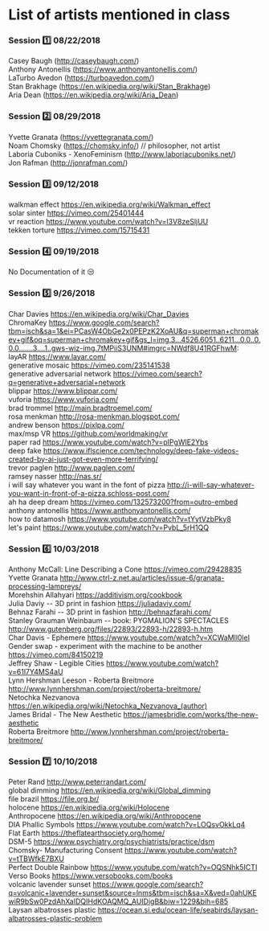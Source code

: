 # List of artists mentioned in class
### Session :one: 08/22/2018

Casey Baugh (http://caseybaugh.com/) <br>
Anthony Antonellis (https://www.anthonyantonellis.com/) <br>
LaTurbo Avedon (https://turboavedon.com/) <br>
Stan Brakhage (https://en.wikipedia.org/wiki/Stan_Brakhage) <br>
Aria Dean (https://en.wikipedia.org/wiki/Aria_Dean) <br> 

### Session :two: 08/29/2018

Yvette Granata (https://yvettegranata.com/) <br>
Noam Chomsky (https://chomsky.info/) // philosopher, not artist <br>
Laboria Cuboniks - XenoFeminism (http://www.laboriacuboniks.net/) <br>
Jon Rafman (http://jonrafman.com/)

### Session :three: 09/12/2018

walkman effect https://en.wikipedia.org/wiki/Walkman_effect <br>
solar sinter https://vimeo.com/25401444 <br>
vr reaction https://www.youtube.com/watch?v=l3V8zeSljUU <br>
tekken torture https://vimeo.com/15715431 <br>

### Session :four: 09/19/2018
No Documentation of it :unamused:

### Session :five: 9/26/2018

Char Davies https://en.wikipedia.org/wiki/Char_Davies <br>
ChromaKey https://www.google.com/search?tbm=isch&sa=1&ei=PCasW4ObGe2x0PEPzK2XoAU&q=superman+chromakey+gif&oq=superman+chromakey+gif&gs_l=img.3...4526.6051..6211...0.0..0.0.0.......3....1..gws-wiz-img.7tMPiiS3UNM#imgrc=NWdf8U41RGFhwM: <br>
layAR https://www.layar.com/ <br>
generative mosaic https://vimeo.com/235141538 <br>
generative adversarial network https://vimeo.com/search?q=generative+adversarial+network <br>
blippar https://www.blippar.com/ <br>
vuforia https://www.vuforia.com/ <br>
brad trommel http://main.bradtroemel.com/ <br>
rosa menkman http://rosa-menkman.blogspot.com/ <br>
andrew benson https://pixlpa.com/ <br>
max/msp VR https://github.com/worldmaking/vr <br>
paper rad https://www.youtube.com/watch?v=pIPgWlE2Ybs <br>
deep fake https://www.iflscience.com/technology/deep-fake-videos-created-by-ai-just-got-even-more-terrifying/ <br>
trevor paglen http://www.paglen.com/ <br>
ramsey nasser http://nas.sr/ <br>
i will say whatever you want in the font of pizza http://i-will-say-whatever-you-want-in-front-of-a-pizza.schloss-post.com/ <br>
ah ha deep dream https://vimeo.com/132573200?from=outro-embed <br>
anthony antonellis https://www.anthonyantonellis.com/ <br>
how to datamosh https://www.youtube.com/watch?v=tYytVzbPky8 <br>
let's paint https://www.youtube.com/watch?v=PvbL_5rH1QQ <br>

### Session :six: 10/03/2018

Anthony McCall: Line Describing a Cone https://vimeo.com/29428835 <br>
Yvette Granata http://www.ctrl-z.net.au/articles/issue-6/granata-processing-lampreys/ <br>
Morehshin Allahyari https://additivism.org/cookbook <br>
Julia Daviy -- 3D print in fashion https://juliadaviy.com/ <br>
Behnaz Farahi -- 3D print in fashion http://behnazfarahi.com/ <br>
Stanley Grauman Weinbaum -- book: PYGMALION'S SPECTACLES http://www.gutenberg.org/files/22893/22893-h/22893-h.htm <br>
Char Davis - Ephemere https://www.youtube.com/watch?v=XCWaMll0leI <br>
Gender swap - experiment with the machine to be another https://vimeo.com/84150219 <br>
Jeffrey Shaw - Legible Cities https://www.youtube.com/watch?v=61l7Y4MS4aU  <br>
Lynn Hershman Leeson - Roberta Breitmore http://www.lynnhershman.com/project/roberta-breitmore/ <br>
Netochka Nezvanova https://en.wikipedia.org/wiki/Netochka_Nezvanova_(author) <br>
James Bridal - The New Aesthetic https://jamesbridle.com/works/the-new-aesthetic <br>
Roberta Breitmore http://www.lynnhershman.com/project/roberta-breitmore/ <br>

### Session :seven: 10/10/2018

Peter Rand http://www.peterrandart.com/ <br>
global dimming https://en.wikipedia.org/wiki/Global_dimming <br>
file brazil https://file.org.br/ <br>
holocene https://en.wikipedia.org/wiki/Holocene <br>
Anthropocene https://en.wikipedia.org/wiki/Anthropocene <br>
DIA Phallic Symbols https://www.youtube.com/watch?v=LOQsvOkkLq4 <br>
Flat Earth https://theflatearthsociety.org/home/ <br>
DSM-5 https://www.psychiatry.org/psychiatrists/practice/dsm <br>
Chomsky- Manufacturing Consent https://www.youtube.com/watch?v=tTBWfkE7BXU <br>
Perfect Double Rainbow https://www.youtube.com/watch?v=OQSNhk5ICTI <br>
Verso Books https://www.versobooks.com/books <br>
volcanic lavender sunset https://www.google.com/search?q=volcanic+lavender+sunset&source=lnms&tbm=isch&sa=X&ved=0ahUKEwiR9bSw0PzdAhXaIDQIHdKOAQMQ_AUIDigB&biw=1229&bih=685 <br>
Laysan albatrosses plastic https://ocean.si.edu/ocean-life/seabirds/laysan-albatrosses-plastic-problem


